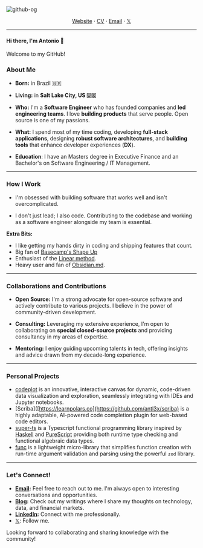 ![github-og](https://github.com/antl3x/antl3x/assets/26308297/5c68fb5d-6002-4579-8ee2-0775287f4379)

<div align="center">
<a href="https://antl3x.co">Website</a> 
<span> · </span>
<a href="https://cv.antl3x.co">CV</a> 
<span> · </span>
<a href="mailto:antonio@antl3x.co">Email</a> 
<span> · </span>
<a href="https://x.com/antl3x">𝕏</a>
</div>

---

#### Hi there, I'm Antonio 👋

Welcome to my GitHub!

### About Me

- **Born:** in Brazil 🇧🇷

- **Living:** in **Salt Lake City, US 🇺🇸**

- **Who:** I'm a **Software Engineer** who has founded companies and **led engineering teams**. I love **building products** that serve people. Open source is one of my passions.

- **What:** I spend most of my time coding, developing **full-stack applications**, designing **robust software architectures**, and **building tools** that enhance developer experiences (**DX**).

- **Education**: I have an Masters degree in Executive Finance and an Bachelor's on Software Engineering / IT Management.

---

### How I Work

- I'm obsessed with building software that works well and isn't overcomplicated.

- I don't just lead; I also code. Contributing to the codebase and working as a software engineer alongside my team is essential.

**Extra Bits:**

- I like getting my hands dirty in coding and shipping features that count.
- Big fan of [Basecamp's Shape Up](https://basecamp.com/shapeup)
- Enthusiast of the [Linear method](https://linear.app/method).
- Heavy user and fan of [Obsidian.md](https://obsidian.md).

---

### Collaborations and Contributions

- **Open Source:** I'm a strong advocate for open-source software and actively contribute to various projects. I believe in the power of community-driven development.

- **Consulting:** Leveraging my extensive experience, I'm open to collaborating on **special closed-source projects** and providing consultancy in my areas of expertise.

- **Mentoring:** I enjoy guiding upcoming talents in tech, offering insights and advice drawn from my decade-long experience.

---

### Personal Projects

- [codeplot](https://github.com/antl3x/codeplot) is an innovative, interactive canvas for dynamic, code-driven data visualization and exploration, seamlessly integrating with IDEs and Jupyter notebooks.
- [Scriba]([https://learnpolars.co](https://github.com/antl3x/scriba) is a highly adaptable, AI-powered code completion plugin for web-based code editors. 
- [super-ts](https://github.com/antl3x/super-ts) is a Typescript functional programming library inspired by [Haskell](https://www.haskell.org/) and [PureScript](http://www.purescript.org/) providing both runtime type checking and functional algebraic data types.
- [func](https://github.com/antl3x/antl3x/tree/master/minirepos/func) is a lightweight micro-library that simplifies function creation with run-time argument validation and parsing using the powerful `zod` library.

---

### Let's Connect!

- **[Email](mailto:antonio@antl3x.co):** Feel free to reach out to me. I'm always open to interesting conversations and opportunities.
- **[Blog](https://antl3x.co/posts):** Check out my writings where I share my thoughts on technology, data, and financial markets.
- **[LinkedIn](https://linkedin.com/in/antl3x):** Connect with me professionally.
- [𝕏](https://x.com/antl3x): Follow me.

Looking forward to collaborating and sharing knowledge with the community!
